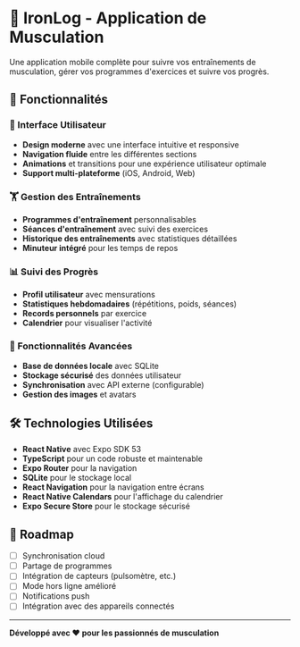 # 💪 IronLog - Application de Musculation

Une application mobile complète pour suivre vos entraînements de musculation, gérer vos programmes d'exercices et suivre vos progrès.

## 🚀 Fonctionnalités

### 📱 Interface Utilisateur
- **Design moderne** avec une interface intuitive et responsive
- **Navigation fluide** entre les différentes sections
- **Animations** et transitions pour une expérience utilisateur optimale
- **Support multi-plateforme** (iOS, Android, Web)

### 🏋️ Gestion des Entraînements
- **Programmes d'entraînement** personnalisables
- **Séances d'entraînement** avec suivi des exercices
- **Historique des entraînements** avec statistiques détaillées
- **Minuteur intégré** pour les temps de repos

### 📊 Suivi des Progrès
- **Profil utilisateur** avec mensurations
- **Statistiques hebdomadaires** (répétitions, poids, séances)
- **Records personnels** par exercice
- **Calendrier** pour visualiser l'activité

### 🎯 Fonctionnalités Avancées
- **Base de données locale** avec SQLite
- **Stockage sécurisé** des données utilisateur
- **Synchronisation** avec API externe (configurable)
- **Gestion des images** et avatars

## 🛠️ Technologies Utilisées

- **React Native** avec Expo SDK 53
- **TypeScript** pour un code robuste et maintenable
- **Expo Router** pour la navigation
- **SQLite** pour le stockage local
- **React Navigation** pour la navigation entre écrans
- **React Native Calendars** pour l'affichage du calendrier
- **Expo Secure Store** pour le stockage sécurisé

## 🎯 Roadmap

- [ ] Synchronisation cloud
- [ ] Partage de programmes
- [ ] Intégration de capteurs (pulsomètre, etc.)
- [ ] Mode hors ligne amélioré
- [ ] Notifications push
- [ ] Intégration avec des appareils connectés
---

**Développé avec ❤️ pour les passionnés de musculation**
